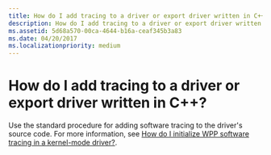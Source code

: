 ```yaml
---
title: How do I add tracing to a driver or export driver written in C++
description: How do I add tracing to a driver or export driver written in C++
ms.assetid: 5d68a570-00ca-4644-b16a-ceaf345b3a83
ms.date: 04/20/2017
ms.localizationpriority: medium
---
```


# How do I add tracing to a driver or export driver written in C++?


Use the standard procedure for adding software tracing to the driver's source code. For more information, see [How do I initialize WPP software tracing in a kernel-mode driver?](how-do-i-initialize-wpp-software-tracing-in-a-kernel-mode-driver-.md).

 

 





